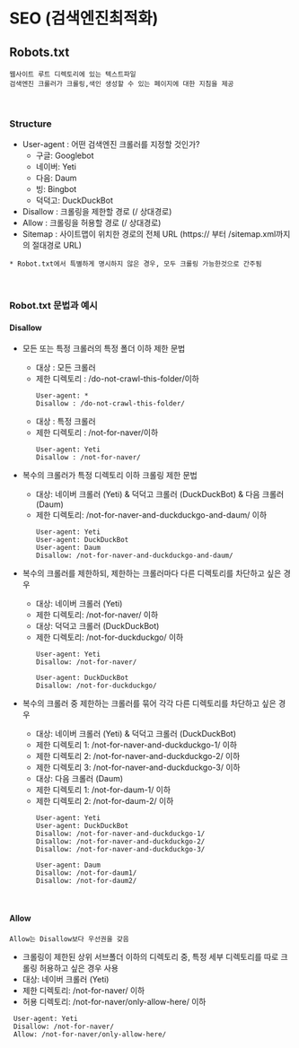 
# SEO (검색엔진최적화)

## Robots.txt
```
웹사이트 루트 디렉토리에 있는 텍스트파일
검색엔진 크롤러가 크롤링,색인 생성할 수 있는 페이지에 대한 지침을 제공
```

<br>

### Structure
  - User-agent : 어떤 검색엔진 크롤러를 지정할 것인가?
    - 구글: Googlebot
    - 네이버: Yeti
    - 다음: Daum
    - 빙: Bingbot
    - 덕덕고: DuckDuckBot
  - Disallow : 크롤링을 제한할 경로 (/ 상대경로)
  - Allow : 크롤링을 허용할 경로 (/ 상대경로)
  - Sitemap : 사이트맵이 위치한 경로의 전체 URL (https:// 부터 /sitemap.xml까지의 절대경로 URL)

```
* Robot.txt에서 특별하게 명시하지 않은 경우, 모두 크롤링 가능한것으로 간주됨
```

<br>

### Robot.txt 문법과 예시

#### Disallow
- 모든 또는 특정 크롤러의 특정 폴더 이하 제한 문법
  - 대상 : 모든 크롤러
  - 제한 디렉토리 : /do-not-crawl-this-folder/이하
    ```
    User-agent: *
    Disallow : /do-not-crawl-this-folder/
    ```
  - 대상 : 특정 크롤러
  - 제한 디렉토리 : /not-for-naver/이하
    ```
    User-agent: Yeti
    Disallow : /not-for-naver/
    ```
- 복수의 크롤러가 특정 디렉토리 이하 크롤링 제한 문법
  - 대상: 네이버 크롤러 (Yeti) & 덕덕고 크롤러 (DuckDuckBot) & 다음 크롤러(Daum)
  - 제한 디렉토리: /not-for-naver-and-duckduckgo-and-daum/ 이하
    ```
    User-agent: Yeti
    User-agent: DuckDuckBot
    User-agent: Daum
    Disallow: /not-for-naver-and-duckduckgo-and-daum/
    ```
- 복수의 크롤러를 제한하되, 제한하는 크롤러마다 다른 디렉토리를 차단하고 싶은 경우
  - 대상: 네이버 크롤러 (Yeti)
  - 제한 디렉토리: /not-for-naver/ 이하
  - 대상: 덕덕고 크롤러 (DuckDuckBot)
  - 제한 디렉토리: /not-for-duckduckgo/ 이하
    ```
    User-agent: Yeti
    Disallow: /not-for-naver/
  
    User-agent: DuckDuckBot
    Disallow: /not-for-duckduckgo/
    ```
  
- 복수의 크롤러 중 제한하는 크롤러를 묶어 각각 다른 디렉토리를 차단하고 싶은 경우
  - 대상: 네이버 크롤러 (Yeti) & 덕덕고 크롤러 (DuckDuckBot)
  - 제한 디렉토리 1: /not-for-naver-and-duckduckgo-1/ 이하
  - 제한 디렉토리 2: /not-for-naver-and-duckduckgo-2/ 이하
  - 제한 디렉토리 3: /not-for-naver-and-duckduckgo-3/ 이하
  - 대상: 다음 크롤러 (Daum)
  - 제한 디렉토리 1: /not-for-daum-1/ 이하
  - 제한 디렉토리 2: /not-for-daum-2/ 이하
    ```
    User-agent: Yeti
    User-agent: DuckDuckBot
    Disallow: /not-for-naver-and-duckduckgo-1/
    Disallow: /not-for-naver-and-duckduckgo-2/
    Disallow: /not-for-naver-and-duckduckgo-3/

    User-agent: Daum
    Disallow: /not-for-daum1/
    Disallow: /not-for-daum2/
    ```
  
<br>

#### Allow
```
Allow는 Disallow보다 우선권을 갖음
```

- 크롤링이 제한된 상위 서브폴더 이하의 디렉토리 중, 특정 세부 디렉토리를 따로 크롤링 허용하고 싶은 경우 사용
 - 대상: 네이버 크롤러 (Yeti)
 - 제한 디렉토리: /not-for-naver/ 이하
 - 허용 디렉토리: /not-for-naver/only-allow-here/ 이하
  ```
   User-agent: Yeti
   Disallow: /not-for-naver/
   Allow: /not-for-naver/only-allow-here/
   ```
 
 
